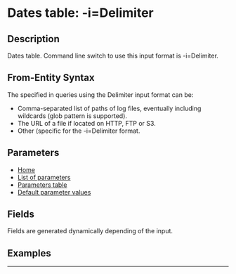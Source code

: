 # Dates table: -i=Delimiter

## Description

Dates table. Command line switch to use this input format is -i=Delimiter.

## From-Entity Syntax

The <from-entity> specified in queries using the Delimiter input format can be:
- Comma-separated list of paths of log files, eventually including wildcards (glob pattern is supported).
- The URL of a file if located on HTTP, FTP or S3.
- Other (specific for the -i=Delimiter format.

## Parameters

- [Home](../README.MD)
- [List of parameters](delimiter_parameters_list.md)
- [Parameters table](delimiter_parameters_table.md)
- [Default parameter values](delimiter_parameters_defaults.md)
## Fields

Fields are generated dynamically depending of the input.


## Examples

------------------------------------------------------------

